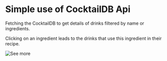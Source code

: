 # Simple use of CocktailDB Api

Fetching the CocktailDB to get details of drinks filtered by name or ingredients.

Clicking on an ingredient leads to the drinks that use this ingredient in their recipe.

![See more](https://angra974.github.io/-100devs-cocktails/assets/images/cocktail.png)

